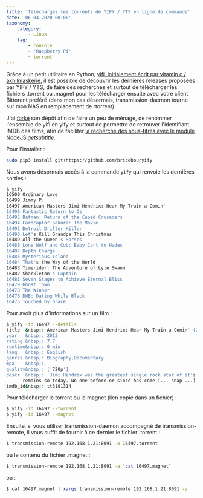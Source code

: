 ```yaml
---
title: 'Téléchargez les torrents de YIFY / YTS en ligne de commande'
date: '06-04-2020 00:00'
taxonomy:
    category:
        - Linux
    tag:
        - console
        - 'Raspberry Pi'
        - torrent
---
```


Grâce à un petit utilitaire en Python, [yifi, initialement écrit par vitamin c / akhilmaskerie](https://github.com/akhilmaskeri/yifi), il est possible de découvrir les dernières releases proposées par YIFY / YTS, de faire des recherches et surtout de télécharger les fichiers .torrent ou .magnet pour les télécharger ensuite avec votre client Bittorent préféré (dans mon cas désormais, transmission-daemon tourne sur mon NAS en remplacement de rtorrent).

J'ai [forké](https://github.com/bricebou/yify) son dépôt afin de faire un peu de ménage, de renommer l'ensemble de yifi en yify et surtout de permettre de retrouver l'identifiant IMDB des films, afin de faciliter [la recherche des sous-titres avec le module NodeJS _getsubtitle_](/blog/telechargez-vos-sous-titres-en-ligne-de-commande#getsubtitle).

Pour l'installer&nbsp;:

```bash
sudo pip3 install git+https://github.com/bricebou/yify
```

Nous avons désormais accès à la commande `yify` qui renvoie les dernières sorties&nbsp;:

```bash
$ yify
16500 Ordinary Love
16499 Jimmy P.
16497 American Masters Jimi Hendrix: Hear My Train a Comin'
16496 Fantastic Return to Oz
16495 Batman: Return of the Caped Crusaders
16494 Cardcaptor Sakura: The Movie
16492 Detroit Driller Killer
16490 Let's Kill Grandpa This Christmas
16489 All the Queen's Horses
16488 Lone Wolf and Cub: Baby Cart to Hades
16487 Depth Charge
16486 Mysterious Island
16484 That's the Way of the World
16483 Timerider: The Adventure of Lyle Swann
16482 Shackleton's Captain
16481 Seven Stages to Achieve Eternal Bliss
16479 Ghost Town
16478 The Winner
16476 DWB: Dating While Black
16475 Touched by Grace
```

Pour avoir plus d'informations sur un film&nbsp;:

```bash
$ yify -id 16497 --details
title  &nbsp;: American Masters Jimi Hendrix: Hear My Train a Comin' (2013)
year   &nbsp;: 2013
rating &nbsp;: 7.7
runtime&nbsp;: 0 min
lang   &nbsp;: English
genres &nbsp;: Biography,Documentary
mpa    &nbsp;: 
quality&nbsp;: ['720p']
descr  &nbsp;:  Jimi Hendrix was the greatest single rock star of it's era and
      remains so today. No one before or since has come [... snap ...]
imdb_id&nbsp;: tt3181314
```

Pour télécharger le torrent ou le magnet (lien copié dans un fichier)&nbsp;:

```bash
$ yify -id 16497 --torrent
$ yify -id 16497 --magnet
```

Ensuite, si vous utiliser transmission-daemon accompagné de transmission-remote, il vous suffit de fournir à ce dernier le fichier .torrent&nbsp;:

```bash
$ transmission-remote 192.168.1.21:8091 -a 16497.torrent
```

ou le contenu du fichier .magnet&nbsp;:

```bash
$ transmission-remote 192.168.1.21:8091 -a `cat 16497.magnet`
```

ou&nbsp;:

```bash
$ cat 16497.magnet | xargs transmission-remote 192.168.1.21:8091 -a 
```